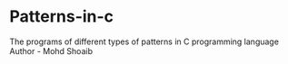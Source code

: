 # Patterns-in-c
The programs of different types of patterns in C programming language
<br>
Author - Mohd Shoaib
